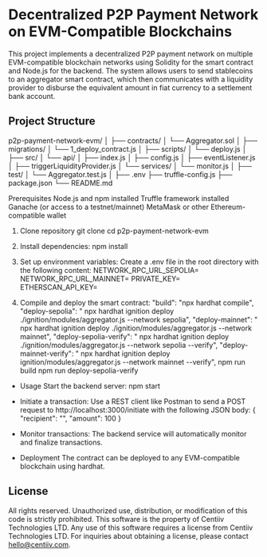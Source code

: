 # Decentralized P2P Payment Network on EVM-Compatible Blockchains

This project implements a decentralized P2P payment network on multiple EVM-compatible blockchain networks using Solidity for the smart contract and Node.js for the backend. The system allows users to send stablecoins to an aggregator smart contract, which then communicates with a liquidity provider to disburse the equivalent amount in fiat currency to a settlement bank account.

## Project Structure
p2p-payment-network-evm/
│
├── contracts/
│   └── Aggregator.sol
│
├── migrations/
│   └── 1_deploy_contract.js
│
├── scripts/
│   └── deploy.js
│
├── src/
│   └── api/
│       ├── index.js
│       ├── config.js
│       ├── eventListener.js
│       ├── triggerLiquidityProvider.js
│   └── services/
│       └── monitor.js
│
├── test/
│   └── Aggregator.test.js
│
├── .env
├── truffle-config.js
├── package.json
└── README.md

Prerequisites
Node.js and npm installed
Truffle framework installed
Ganache (or access to a testnet/mainnet)
MetaMask or other Ethereum-compatible wallet

1. Clone repository
git clone <repository-url>
cd p2p-payment-network-evm

2. Install dependencies:
npm install

3. Set up environment variables: Create a .env file in the root directory with the following content:
NETWORK_RPC_URL_SEPOLIA= 
NETWORK_RPC_URL_MAINNET= 
PRIVATE_KEY= 
ETHERSCAN_API_KEY= 


4. Compile and deploy the smart contract:
    "build": "npx hardhat compile",
    "deploy-sepolia": " npx hardhat ignition deploy ./ignition/modules/aggregator.js --network sepolia",
    "deploy-mainnet": " npx hardhat ignition deploy ./ignition/modules/aggregator.js --network mainnet",
    "deploy-sepolia-verify": " npx hardhat ignition deploy ./ignition/modules/aggregator.js --network sepolia --verify",
    "deploy-mainnet-verify": " npx hardhat ignition deploy ignition/modules/aggregator.js --network mainnet --verify",
    npm run build
    npm run deploy-sepolia-verify
 

- Usage
Start the backend server:
npm start

- Initiate a transaction: Use a REST client like Postman to send a POST request to http://localhost:3000/initiate with the following JSON body:
{
    "recipient": "<recipient-address>",
    "amount": 100
}
- Monitor transactions: The backend service will automatically monitor and finalize transactions.

 

- Deployment
The contract can be deployed to any EVM-compatible blockchain using hardhat.

 
 
## License

All rights reserved. Unauthorized use, distribution, or modification of this code is strictly prohibited.
This software is the property of Centiiv Technologies LTD. Any use of this software requires a license from Centiiv Technologies LTD.
For inquiries about obtaining a license, please contact hello@centiiv.com.